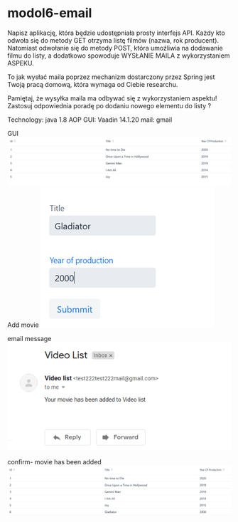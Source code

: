 # modol6-email
Napisz aplikację, która będzie udostępniała prosty interfejs API. 
Każdy kto odwoła się do metody GET otrzyma listę filmów (nazwa, rok producent). 
Natomiast odwołanie się do metody POST, która umożliwia na dodawanie filmu do listy, 
a dodatkowo spowoduje WYSŁANIE MAILA z wykorzystaniem ASPEKU.

To jak wysłać maila poprzez mechanizm dostarczony przez Spring jest Twoją pracą domową, która wymaga od Ciebie researchu.

Pamiętaj, że wysyłka maila ma odbywać się z wykorzystaniem aspektu! 
Zastosuj odpowiednia poradę po dodaniu nowego elementu do listy ?

Technology:
java 1.8
AOP
GUI: Vaadin 14.1.20
mail: gmail
    
GUI
![snapshot](https://github.com/Iwona007/modol6-email/blob/master/snapshot/GUI.PNG)
Add movie
![snapshot](https://github.com/Iwona007/modol6-email/blob/master/snapshot/add-video.PNG)

email message
![snapshot](https://github.com/Iwona007/modol6-email/blob/master/snapshot/email.PNG)

confirm- movie has been added
![snapshot](https://github.com/Iwona007/modol6-email/blob/master/snapshot/added-movie.PNG)


